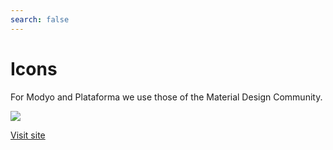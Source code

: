 ```yaml
---
search: false
---
```


# Icons

For Modyo and Plataforma we use those of the Material Design Community.

<img src="https://cloud.modyocdn.com/uploads/23b0533d-7127-4ccd-9b95-1c768428935d/original/icons.svg" style="margin-left: 0;">

[Visit site](https://materialdesignicons.com/)
